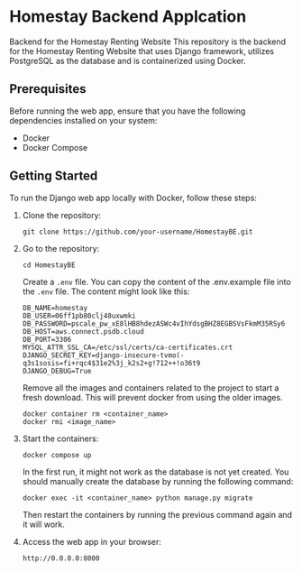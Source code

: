 # Homestay Backend Applcation
Backend for the Homestay Renting Website
This repository is the backend for the Homestay Renting Website that uses Django framework, utilizes PostgreSQL as the database and is containerized using Docker.

## Prerequisites

Before running the web app, ensure that you have the following dependencies installed on your system:

- Docker
- Docker Compose

## Getting Started

To run the Django web app locally with Docker, follow these steps:

1. Clone the repository:

   ```shell
   git clone https://github.com/your-username/HomestayBE.git
   ```
2. Go to the repository:

   ```shell
   cd HomestayBE
   ```
   
   Create a `.env` file. You can copy the content of the .env.example file into the `.env` file. The content might look like this:

   ```
   DB_NAME=homestay
   DB_USER=06ff1pb80clj48uxwmki
   DB_PASSWORD=pscale_pw_xE8lHB8hdezASWc4vIhYdsgBHZ8EGBSVsFkmM35RSy6
   DB_HOST=aws.connect.psdb.cloud
   DB_PORT=3306
   MYSQL_ATTR_SSL_CA=/etc/ssl/certs/ca-certificates.crt
   DJANGO_SECRET_KEY=django-insecure-tvmo(-q3s1sosis=fi+rqc4$31e2%3j_k2s2+g!712++!o36t9
   DJANGO_DEBUG=True
   ```

   Remove all the images and containers related to the project to start a fresh download. This will prevent docker from using the older images.

   ```
   docker container rm <container_name>
   docker rmi <image_name>
   ```

3. Start the containers:

   ```shell
   docker compose up
   ```

   In the first run, it might not work as the database is not yet created. You should manually create the database by running the following command:

   ```
   docker exec -it <container_name> python manage.py migrate
   ```

   Then restart the containers by running the previous command again and it will work.

4. Access the web app in your browser:

   ```
   http://0.0.0.0:8000
   ```
